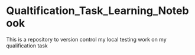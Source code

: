 # Qualtification_Task_Learning_Notebook

This is a repository to version control my local testing work on my qualification task
